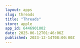 ```yaml
---
layout: apps
slug: threads
title: "Threads"
store: apple
app_id: 6446901002
date: 2025-06-12T01:46:06Z
published: 2023-12-14T08:00:00Z
---
```

